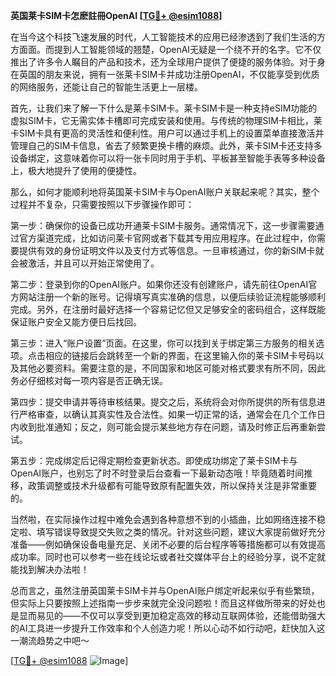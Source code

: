**英国莱卡SIM卡怎麽註冊OpenAI [[TG💪+ @esim1088](https://t.me/s/esim1088)]**

在当今这个科技飞速发展的时代，人工智能技术的应用已经渗透到了我们生活的方方面面。而提到人工智能领域的翘楚，OpenAI无疑是一个绕不开的名字。它不仅推出了许多令人瞩目的产品和技术，还为全球用户提供了便捷的服务体验。对于身在英国的朋友来说，拥有一张莱卡SIM卡并成功注册OpenAI，不仅能享受到优质的网络服务，还能让自己的智能生活更上一层楼。

首先，让我们来了解一下什么是莱卡SIM卡。莱卡SIM卡是一种支持eSIM功能的虚拟SIM卡，它无需实体卡槽即可完成安装和使用。与传统的物理SIM卡相比，莱卡SIM卡具有更高的灵活性和便利性。用户可以通过手机上的设置菜单直接激活并管理自己的SIM卡信息，省去了频繁更换卡槽的麻烦。此外，莱卡SIM卡还支持多设备绑定，这意味着你可以将一张卡同时用于手机、平板甚至智能手表等多种设备上，极大地提升了使用的便捷性。

那么，如何才能顺利地将英国莱卡SIM卡与OpenAI账户关联起来呢？其实，整个过程并不复杂，只需要按照以下步骤操作即可：

第一步：确保你的设备已成功开通莱卡SIM卡服务。通常情况下，这一步骤需要通过官方渠道完成，比如访问莱卡官网或者下载其专用应用程序。在此过程中，你需要提供有效的身份证明文件以及支付方式等信息。一旦审核通过，你的新SIM卡就会被激活，并且可以开始正常使用了。

第二步：登录到你的OpenAI账户。如果你还没有创建账户，请先前往OpenAI官方网站注册一个新的账号。记得填写真实准确的信息，以便后续验证流程能够顺利完成。另外，在注册时最好选择一个容易记忆但又足够安全的密码组合，这样既能保证账户安全又能方便日后找回。

第三步：进入“账户设置”页面。在这里，你可以找到关于绑定第三方服务的相关选项。点击相应的链接后会跳转至一个新的界面，在这里输入你的莱卡SIM卡号码以及其他必要资料。需要注意的是，不同国家和地区可能对格式要求有所不同，因此务必仔细核对每一项内容是否正确无误。

第四步：提交申请并等待审核结果。提交之后，系统将会对你所提供的所有信息进行严格审查，以确认其真实性及合法性。如果一切正常的话，通常会在几个工作日内收到批准通知；反之，则可能会提示某些地方存在问题，请及时修正后再重新尝试。

第五步：完成绑定后记得定期检查更新状态。即使成功绑定了莱卡SIM卡与OpenAI账户，也别忘了时不时登录后台查看一下最新动态哦！毕竟随着时间推移，政策调整或技术升级都有可能导致原有配置失效，所以保持关注是非常重要的。

当然啦，在实际操作过程中难免会遇到各种意想不到的小插曲，比如网络连接不稳定啦、填写错误导致提交失败之类的情况。针对这些问题，建议大家提前做好充分准备——例如确保设备电量充足、关闭不必要的后台程序等等措施都可以有效提高成功率。同时也可以参考一些在线论坛或者社交媒体平台上的经验分享，说不定就能找到解决办法啦！

总而言之，虽然注册英国莱卡SIM卡并与OpenAI账户绑定听起来似乎有些繁琐，但实际上只要按照上述指南一步步来就完全没问题啦！而且这样做所带来的好处也是显而易见的——不仅可以享受到更加稳定高效的移动互联网体验，还能借助强大的AI工具进一步提升工作效率和个人创造力呢！所以心动不如行动吧，赶快加入这一潮流趋势之中吧～

[[TG💪+ @esim1088](https://t.me/s/esim1088) ![Image](https://i.postimg.cc/4NQfJmqS/Snipaste-2025-05-13-00-14-12.png)]